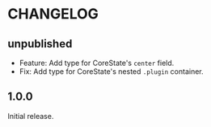 # CHANGELOG

## unpublished

- Feature: Add type for CoreState's `center` field.
- Fix: Add type for CoreState's nested `.plugin` container.

## 1.0.0

Initial release.
